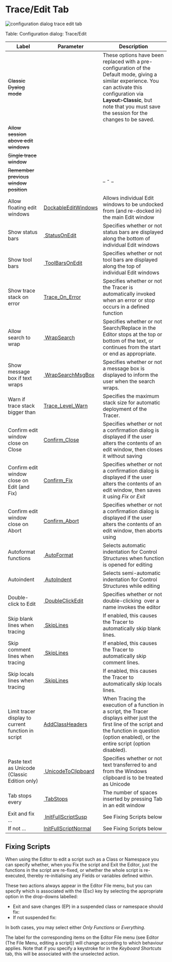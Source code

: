 <h1 class="heading"><span class="name">Trace/Edit Tab</span></h1>

![configuration dialog trace edit tab](../../img/configuration-dialog-trace-edit-tab.png)

Table: Configuration dialog: Trace/Edit

|Label|Parameter|Description|
|---|---|---|
|<s>Classic Dyalog mode</s>| | These options have been replaced with a pre-configuration of the Default mode, giving a similar experience. You can activate this configuration via **Layout**>**Classic**, but note that you must  save the session for the changes to be saved. |
|<s>Allow session above edit windows</s>| | |
|<s>Single trace window</s>| | |
|<s>Remember previous window position</s>| |_ - _|
|Allow floating edit windows|[DockableEditWindows](../../configuration-parameters/dockableeditwindows.md)|Allows individual Edit windows to be undocked from (and re-docked in) the main Edit window|
|Show status bars|[ StatusOnEdit](../../configuration-parameters/statusonedit.md)|Specifies whether or not status bars are displayed along the bottom of individual Edit windows|
|Show tool bars|[ ToolBarsOnEdit](../../configuration-parameters/toolbarsonedit.md)|Specifies whether or not tool bars are displayed along the top of individual Edit windows|
|Show trace stack on error|[Trace_On_Error](../../configuration-parameters/trace-on-error.md)|Specifies whether or not the Tracer is automatically invoked when an error or stop occurs in a defined function|
|Allow search to wrap|[ WrapSearch](../../configuration-parameters/wrapsearch.md)|Specifies whether or not Search/Replace in the Editor stops at the top or bottom of the text, or continues from the start or end as appropriate.|
|Show message box if text wraps|[ WrapSearchMsgBox](../../configuration-parameters/wrapsearchmsgbox.md)|Specifies whether or not a message box is displayed to inform the user when the search wraps.|
|Warn if trace stack bigger than|[Trace_Level_Warn](../../configuration-parameters/trace-level-warn.md)|Specifies the maximum stack size for automatic deployment of the Tracer.|
|Confirm edit window close on Close|[Confirm_Close](../../configuration-parameters/confirm-close.md)|Specifies whether or not a confirmation dialog is displayed if the user alters the contents of an edit window, then closes it without saving|
|Confirm edit window close on Edit (and Fix)|[Confirm_Fix](../../configuration-parameters/confirm-fix.md)|Specifies whether or not a confirmation dialog is displayed if the user alters the contents of an edit window, then saves it using *Fix* or *Exit*|
|Confirm edit window close on Abort|[Confirm_Abort](../../configuration-parameters/confirm-abort.md)|Specifies whether or not a confirmation dialog is displayed if the user alters the contents of an edit window, then aborts using|
|Autoformat functions|[ AutoFormat](../../configuration-parameters/autoformat.md)|Selects automatic indentation for Control Structures when function is opened for editing|
|Autoindent|[ AutoIndent](../../configuration-parameters/autoindent.md)|Selects semi-automatic indentation for Control Structures while editing|
|Double-click to Edit|[ DoubleClickEdit](../../configuration-parameters/doubleclickedit.md)|Specifies whether or not double-clicking  over a name invokes the editor|
|Skip blank lines when tracing|[ SkipLines](../../configuration-parameters/skiplines.md)|If enabled, this causes the Tracer to automatically skip blank lines.|
|Skip comment lines when tracing|[ SkipLines](../../configuration-parameters/skiplines.md)|If enabled, this causes the Tracer to automatically skip comment lines.|
|Skip locals lines when tracing|[ SkipLines](../../configuration-parameters/skiplines.md)|If enabled, this causes the Tracer to automatically skip locals lines.|
|Limit tracer display to current function in script|[AddClassHeaders](../../configuration-parameters/addclassheaders.md)|When Tracing the execution of a function in a script, the Tracer displays either just the first line of the script and the function in question (option enabled), or the entire script (option disabled).|
|Paste text as Unicode (Classic Edition only)|[ UnicodeToClipboard](../../configuration-parameters/unicodetoclipboard.md)|Specifies whether or not text transferred to and from the Windows clipboard is to be treated as Unicode|
|Tab stops every|[ TabStops](../../configuration-parameters/tabstops.md)|The number of spaces inserted by pressing Tab in an edit window|
|Exit and fix ...|[ InitFullScriptSusp](../../configuration-parameters/initfullscriptsusp.md)|See Fixing Scripts below|
|If not ...|[InitFullScriptNormal](../../configuration-parameters/initfullscriptnormal.md)|See Fixing Scripts below|

## Fixing Scripts

When using the Editor to edit  a script such as a Class or Namespace you can specify whether, when you Fix the script and Exit  the Editor, just the functions in the script are re-fixed, or whether the whole script is re-executed, thereby re-initialising any Fields or variables defined within.

These two actions always appear in the Editor File menu, but you can specify which is associated with the <EP> (Esc) key by selecting the appropriate option in the drop-downs labelled:

- Exit and save changes (EP) in a suspended class or namespace should fix:
- If not suspended fix:

In both cases, you may select either  *Only Functions* or         *Everything*.

The label for the corresponding items on the Editor File menu (see  Editor (The File Menu, editing a script)) will change according to which behaviour applies. Note that if you specify a keystroke for <S1> in the *Keyboard Shortcuts* tab, this will be associated with the unselected action.
